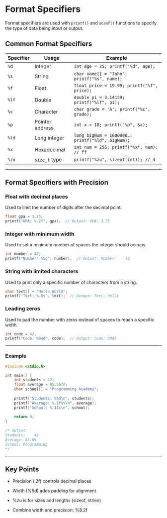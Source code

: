 # Format Specifiers

Format specifiers are used with `printf()` and `scanf()` functions to specify the type of data being input or output.

## Common Format Specifiers

| Specifier | Usage | Example |
|-----------|-------|---------|
| `%d` | Integer | `int age = 25; printf("%d", age);` |
| `%s` | String | `char name[] = "John"; printf("%s", name);` |
| `%f` | Float | `float price = 19.99; printf("%f", price);` |
| `%lf` | Double | `double pi = 3.14159; printf("%lf", pi);` |
| `%c` | Character | `char grade = 'A'; printf("%c", grade);` |
| `%p` | Pointer address | `int x = 10; printf("%p", &x);` |
| `%ld` | Long integer | `long bigNum = 1000000L; printf("%ld", bigNum);` |
| `%x` | Hexadecimal | `int num = 255; printf("%x", num); // ff` |
| `%zu` | `size_t` type | `printf("%zu", sizeof(int)); // 4` |

---

## Format Specifiers with Precision

### Float with decimal places 

Used to limit the number of digits after the decimal point.

```c
float gpa = 3.75;
printf("GPA: %.2f", gpa);  // Output: GPA: 3.75

```

### Integer with minimum width 

Used to set a minimum number of spaces the integer should occupy.

```c
int number = 42;
printf("Number: %5d", number);  // Output: Number:    42

```

### String with limited characters 

Used to print only a specific number of characters from a string.

```c
char text[] = "Hello World";
printf("Text: %.5s", text);  // Output: Text: Hello

```
### Leading zeros 

Used to pad the number with zeros instead of spaces to reach a specific width.

```c
int code = 42;
printf("Code: %04d", code);  // Output: Code: 0042

```

---

### Example

```c
#include <stdio.h>

int main() {
    int students = 42;
    float average = 85.5678;
    char school[] = "Programming Academy";
    
    printf("Students: %5d\n", students);
    printf("Average: %.1f%%\n", average);
    printf("School: %.11s\n", school);
    
    return 0;
}

/* Output:
Students:    42
Average: 85.6%
School: Programming
*/

```

---

## Key Points

- Precision (.2f) controls decimal places

- Width (%5d) adds padding for alignment

- %zu is for sizes and lengths (sizeof, strlen)

- Combine width and precision: %8.2f